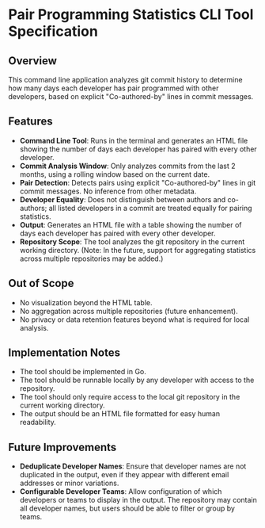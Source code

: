 # Pair Programming Statistics CLI Tool Specification

## Overview
This command line application analyzes git commit history to determine how many days each developer has pair programmed with other developers, based on explicit "Co-authored-by" lines in commit messages.

## Features
- **Command Line Tool**: Runs in the terminal and generates an HTML file showing the number of days each developer has paired with every other developer.
- **Commit Analysis Window**: Only analyzes commits from the last 2 months, using a rolling window based on the current date.
- **Pair Detection**: Detects pairs using explicit "Co-authored-by" lines in git commit messages. No inference from other metadata.
- **Developer Equality**: Does not distinguish between authors and co-authors; all listed developers in a commit are treated equally for pairing statistics.
- **Output**: Generates an HTML file with a table showing the number of days each developer has paired with every other developer.
- **Repository Scope**: The tool analyzes the git repository in the current working directory. (Note: In the future, support for aggregating statistics across multiple repositories may be added.)

## Out of Scope
- No visualization beyond the HTML table.
- No aggregation across multiple repositories (future enhancement).
- No privacy or data retention features beyond what is required for local analysis.

## Implementation Notes
- The tool should be implemented in Go.
- The tool should be runnable locally by any developer with access to the repository.
- The tool should only require access to the local git repository in the current working directory.
- The output should be an HTML file formatted for easy human readability.

## Future Improvements

- **Deduplicate Developer Names**: Ensure that developer names are not duplicated in the output, even if they appear with different email addresses or minor variations.
- **Configurable Developer Teams**: Allow configuration of which developers or teams to display in the output. The repository may contain all developer names, but users should be able to filter or group by teams.
